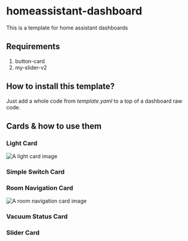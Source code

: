 # homeassistant-dashboard
This is a template for home assistant dashboards

## Requirements
1. button-card
2. my-slider-v2

## How to install this template?
Just add a whole code from *template.yaml* to a top of a dashboard raw code.

## Cards & how to use them

### Light Card
![A light card image](https://i.imgur.com/9Spio42.png)

### Simple Switch Card

### Room Navigation Card
![A room navigation card image](https://i.imgur.com/GxmT4mV.png)

### Vacuum Status Card

### Slider Card
